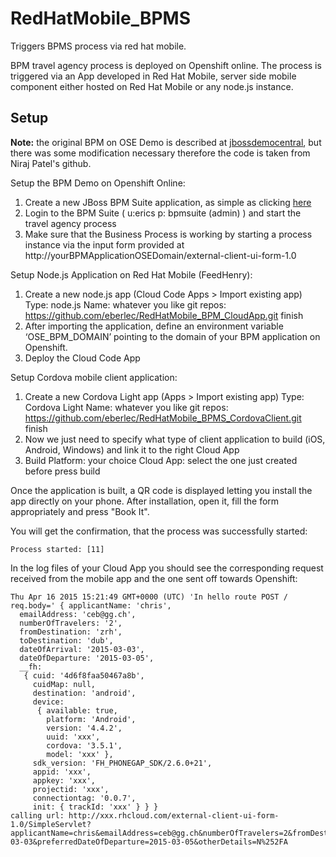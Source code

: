 # RedHatMobile_BPMS
Triggers BPMS process via red hat mobile.

BPM travel agency process is deployed on Openshift online. The process is triggered via an App developed in Red Hat Mobile, server side mobile component either hosted on Red Hat Mobile or any node.js instance.

## Setup
__Note:__ the original BPM on OSE Demo is described at [jbossdemocentral](https://github.com/jbossdemocentral/bpms-travel-agency-demo), but there was some modification necessary therefore the code is taken from Niraj Patel's github.

Setup the BPM Demo on Openshift Online:

1. Create a new JBoss BPM Suite application, as simple as clicking [here](https://openshift.redhat.com/app/console/application_type/custom?&cartridges%5B%5D=https://raw.githubusercontent.com/npatel2012/cartridge-bpmPaaS-travel-agency-demo/master/metadata/manifest.yml&name=travelagency&gear_profile=medium&initial_git_url=)
2. Login to the BPM Suite ( u:erics p: bpmsuite (admin) ) and start the travel agency process
3. Make sure that the Business Process is working by starting a process instance via the input form provided at http://yourBPMApplicationOSEDomain/external-client-ui-form-1.0

Setup Node.js Application on Red Hat Mobile (FeedHenry):

1. Create a new node.js app (Cloud Code Apps > Import existing app)
    Type: node.js
    Name: whatever you like
    git repos: https://github.com/eberlec/RedHatMobile_BPM_CloudApp.git
    finish
2. After importing the application, define an environment variable ‘OSE_BPM_DOMAIN’ pointing to the domain of your BPM application on Openshift.
3. Deploy the Cloud Code App

Setup Cordova mobile client application:

1. Create a new Cordova Light app (Apps > Import existing app)
    Type: Cordova Light
    Name: whatever you like
    git repos: https://github.com/eberlec/RedHatMobile_BPMS_CordovaClient.git
    finish
2. Now we just need to specify what type of client application to build (iOS, Android, Windows) and link it to the right Cloud App
3. Build
    Platform: your choice
    Cloud App: select the one just created before
    press build

Once the application is built, a QR code is displayed letting you install the app directly on your phone. After installation, open it, fill the form appropriately and press "Book It".

You will get the confirmation, that the process was successfully started:
```
Process started: [11]
```
In the log files of your Cloud App you should see the corresponding request received from the mobile app and the one sent off towards Openshift:
```
Thu Apr 16 2015 15:21:49 GMT+0000 (UTC) 'In hello route POST / req.body=' { applicantName: 'chris',
  emailAddress: 'ceb@gg.ch',
  numberOfTravelers: '2',
  fromDestination: 'zrh',
  toDestination: 'dub',
  dateOfArrival: '2015-03-03',
  dateOfDeparture: '2015-03-05',
  __fh: 
   { cuid: '4d6f8faa50467a8b',
     cuidMap: null,
     destination: 'android',
     device: 
      { available: true,
        platform: 'Android',
        version: '4.4.2',
        uuid: 'xxx',
        cordova: '3.5.1',
        model: 'xxx' },
     sdk_version: 'FH_PHONEGAP_SDK/2.6.0+21',
     appid: 'xxx',
     appkey: 'xxx',
     projectid: 'xxx',
     connectiontag: '0.0.7',
     init: { trackId: 'xxx' } } }
calling url: http://xxx.rhcloud.com/external-client-ui-form-1.0/SimpleServlet?applicantName=chris&emailAddress=ceb@gg.ch&numberOfTravelers=2&fromDestination=zrh&toDestination=dub&preferredDateOfArrival=2015-03-03&preferredDateOfDeparture=2015-03-05&otherDetails=N%252FA
```
